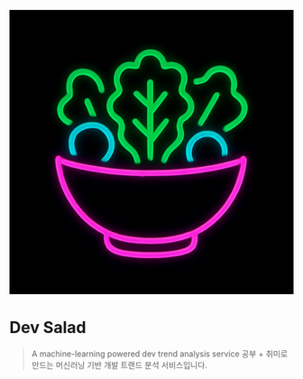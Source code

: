 ![icon](./icon.png)

# Dev Salad
> A machine-learning powered dev trend analysis service
> 공부 + 취미로 만드는 머신러닝 기반 개발 트랜드 분석 서비스입니다.
